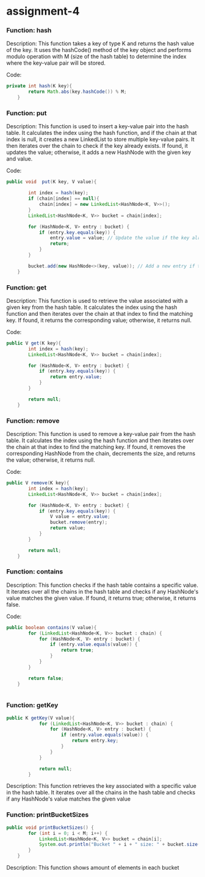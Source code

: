 # assignment-4
### Function: hash
Description: This function takes a key of type K and returns the hash value of the key. It uses the hashCode() method of the key object and performs modulo operation with M (size of the hash table) to determine the index where the key-value pair will be stored.

Code:
```java
private int hash(K key){
        return Math.abs(key.hashCode()) % M;
    }
```

### Function: put
Description: This function is used to insert a key-value pair into the hash table. It calculates the index using the hash function, and if the chain at that index is null, it creates a new LinkedList to store multiple key-value pairs. It then iterates over the chain to check if the key already exists. If found, it updates the value; otherwise, it adds a new HashNode with the given key and value.

Code:
```java
public void  put(K key, V value){

        int index = hash(key);
        if (chain[index] == null){
            chain[index] = new LinkedList<HashNode<K, V>>();
        }
        LinkedList<HashNode<K, V>> bucket = chain[index];

        for (HashNode<K, V> entry : bucket) {
            if (entry.key.equals(key)) {
                entry.value = value; // Update the value if the key already exists
                return;
            }
        }

        bucket.add(new HashNode<>(key, value)); // Add a new entry if the key doesn't exist
    }
```

### Function: get
Description: This function is used to retrieve the value associated with a given key from the hash table. It calculates the index using the hash function and then iterates over the chain at that index to find the matching key. If found, it returns the corresponding value; otherwise, it returns null.

Code:
```java
public V get(K key){
        int index = hash(key);
        LinkedList<HashNode<K, V>> bucket = chain[index];

        for (HashNode<K, V> entry : bucket) {
            if (entry.key.equals(key)) {
                return entry.value;
            }
        }

        return null;
    }
```

### Function: remove
Description: This function is used to remove a key-value pair from the hash table. It calculates the index using the hash function and then iterates over the chain at that index to find the matching key. If found, it removes the corresponding HashNode from the chain, decrements the size, and returns the value; otherwise, it returns null.

Code:
```java
public V remove(K key){
        int index = hash(key);
        LinkedList<HashNode<K, V>> bucket = chain[index];

        for (HashNode<K, V> entry : bucket) {
            if (entry.key.equals(key)) {
                V value = entry.value;
                bucket.remove(entry);
                return value;
            }
        }

        return null;
    }
```

### Function: contains
Description: This function checks if the hash table contains a specific value. It iterates over all the chains in the hash table and checks if any HashNode's value matches the given value. If found, it returns true; otherwise, it returns false.

Code:
```java
public boolean contains(V value){
        for (LinkedList<HashNode<K, V>> bucket : chain) {
            for (HashNode<K, V> entry : bucket) {
                if (entry.value.equals(value)) {
                    return true;
                }
            }
        }

        return false;
    }
    
```

### Function: getKey
```java
public K getKey(V value){
            for (LinkedList<HashNode<K, V>> bucket : chain) {
                for (HashNode<K, V> entry : bucket) {
                    if (entry.value.equals(value)) {
                        return entry.key;
                    }
                }
            }

            return null;
        }
```
Description: This function retrieves the key associated with a specific value in the hash table. It iterates over all the chains in the hash table and checks if any HashNode's value matches the given value

### Function: printBucketSizes
```java
public void printBucketSizes() {
        for (int i = 0; i < M; i++) {
            LinkedList<HashNode<K, V>> bucket = chain[i];
            System.out.println("Bucket " + i + " size: " + bucket.size());
        }
    }
```
Description: This function shows amount of elements in each bucket
